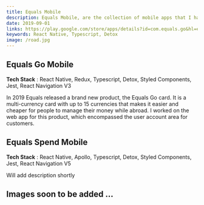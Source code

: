 ```yaml
---
title: Equals Mobile
description: Equals Mobile, are the collection of mobile apps that I have worked at Equals.
date: 2019-09-01
links: https://play.google.com/store/apps/details?id=com.equals.go&hl=en
keywords: React Native, Typescript, Detox
image: /road.jpg
---
```


## Equals Go Mobile

**Tech Stack** : React Native, Redux, Typescript, Detox, Styled Components, Jest, React Navigation V3

In 2019 Equals released a brand new product, the Equals Go card. It is a multi-currency card with up to 15 currencies that makes it easier and cheaper for people to manage their money while abroad. I worked on the web app for this product, which encompassed the user account area for customers.

## Equals Spend Mobile

**Tech Stack** : React Native, Apollo, Typescript, Detox, Styled Components, Jest, React Navigation V5

Will add description shortly

## Images soon to be added ...


